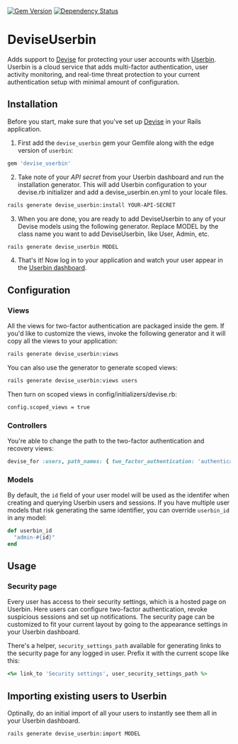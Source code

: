 [![Gem Version](https://badge.fury.io/rb/devise_userbin.png)](http://badge.fury.io/rb/devise_userbin)
[![Dependency Status](https://gemnasium.com/userbin/devise_userbin.png)](https://gemnasium.com/userbin/devise_userbin)

# DeviseUserbin

Adds support to [Devise](http://github.com/plataformatec/devise) for protecting your user accounts with [Userbin](https://userbin.com). Userbin is a cloud service that adds multi-factor authentication, user activity monitoring, and real-time threat protection to your current authentication setup with minimal amount of configuration.

## Installation

Before you start, make sure that you've set up [Devise](https://github.com/plataformatec/devise#getting-started) in your Rails application.

1. First add the `devise_userbin` gem your Gemfile along with the edge version of `userbin`:

  ```ruby
  gem 'devise_userbin'
  ```

2. Take note of your *API secret* from your Userbin dashboard and run the installation generator. This will add Userbin configuration to your devise.rb initializer and add a devise_userbin.en.yml to your locale files.

  ```bash
  rails generate devise_userbin:install YOUR-API-SECRET
  ```

3. When you are done, you are ready to add DeviseUserbin to any of your Devise models using the following generator. Replace MODEL by the class name you want to add DeviseUserbin, like User, Admin, etc.

  ```bash
  rails generate devise_userbin MODEL
  ```

4. That's it! Now log in to your application and watch your user appear in the [Userbin dashboard](https://dashboard.userbin.com).


## Configuration

### Views

All the views for two-factor authentication are packaged inside the gem. If you'd like to customize the views, invoke the following generator and it will copy all the views to your application:

```bash
rails generate devise_userbin:views
```

You can also use the generator to generate scoped views:

```bash
rails generate devise_userbin:views users
```

Then turn on scoped views in config/initializers/devise.rb:

```bash
config.scoped_views = true
```

### Controllers

You're able to change the path to the two-factor authentication and recovery views:

```ruby
devise_for :users, path_names: { two_factor_authentication: 'authenticate', two_factor_recovery: 'recover' }
```

### Models

By default, the `id` field of your user model will be used as the identifer when creating and querying Userbin users and sessions. If you have multiple user models that risk generating the same identifier, you can override `userbin_id` in any model:

```ruby
def userbin_id
  "admin-#{id}"
end
```

## Usage

### Security page

Every user has access to their security settings, which is a hosted page on Userbin. Here users can configure two-factor authentication, revoke suspicious sessions and set up notifications. The security page can be customized to fit your current layout by going to the appearance settings in your Userbin dashboard.

There's a helper, `security_settings_path` available for generating links to the security page for any logged in user. Prefix it with the current scope like this:

```ruby
<%= link_to 'Security settings', user_security_settings_path %>
```

## Importing existing users to Userbin

Optinally, do an initial import of all your users to instantly see them all in your Userbin dashboard.

```bash
rails generate devise_userbin:import MODEL
```
